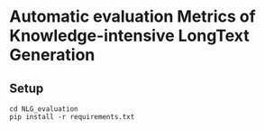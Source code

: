 # Automatic evaluation Metrics of Knowledge-intensive LongText Generation

## Setup
```
cd NLG_evaluation
pip install -r requirements.txt
```
